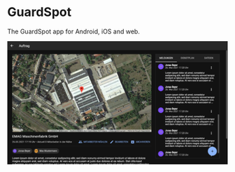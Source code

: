 # GuardSpot

The GuardSpot app for Android, iOS and web.

![Web](https://github.com/jonasbeyer/guardspot/blob/main/GuardSpot_web.PNG?raw=true)
